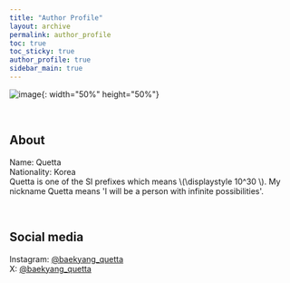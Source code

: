 ```yaml
---
title: "Author Profile"
layout: archive
permalink: author_profile
toc: true
toc_sticky: true
author_profile: true
sidebar_main: true
---
```


![image](https://lh3.googleusercontent.com/u/0/drive-viewer/AKGpihYHXQPH19-RWqcXm77bGtGZRpUgEQcxJSKRzbl4Etuxb1iVraDHAZW-17-fOEyPo-5rptOKiqoexEedR5515fdHZ01-486Q9u8=w1278-h1270-rw-v1){: width="50%" height="50%"}

&nbsp;

## About
Name: Quetta\
Nationality: Korea\
Quetta is one of the SI prefixes which means \\(\displaystyle 10^30 \\). My nickname Quetta means 'I will be a person with infinite possibilities'.

&nbsp;

## Social media
Instagram: [@baekyang_quetta](https://www.instagram.com/baekyang_quetta)\
X: [@baekyang_quetta](https://twitter.com/baekyang_quetta)
